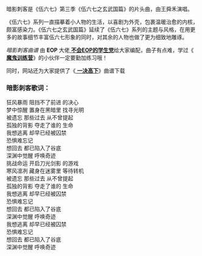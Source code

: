 

暗影刺客是《伍六七》第三季《伍六七之玄武国篇》的片头曲，由王舜禾演唱。

《伍六七》系列一直描摹着小人物的生活，以喜剧为外壳，包裹温暖治愈的内核，颇富感染力。《伍六七之玄武国篇》延续了《伍六七》系列的主题与风格，在用更多的故事细节丰富伍六七形象的同时，对其余的人物也做了更为细致地雕琢。

_暗影刺客曲谱_ 由 **EOP** 大佬[
**不会EOP的学生党**](https://www.everyonepiano.cn/user-205461.html)给大家编配，曲子有点难，学过《[
**魔鬼训练营**](/Sale.html)》的小伙伴一定要勤加练习哦！

同时，网站还为大家提供了《[ **一决高下**](Music-12435-一决高下-伍六七之最强发型师OST.html "一决高下")》曲谱下载

### 暗影刺客歌词：

狂风暴雨 阻挡不了前进 的决心  
梦中惊醒 置身在黑暗里 找寻光明  
被遗忘 那些过去 从不曾提起  
孤独的背影 夺走了谁的 生命  
我想逃离 却早已经被囚禁  
恐惧难忘记  
想回去 都已陷入了谷底  
深渊中觉醒 呼唤奇迹  
挑战命运 开启刀光剑影 的游戏  
寒风凛冽 藏身在迷雾里 等待转机  
被遗忘 那些过去 从不曾提起  
孤独的背影 夺走了谁的 生命  
我想逃离 却早已经被囚禁  
恐惧难忘记  
想回去 都已陷入了谷底  
深渊中觉醒 呼唤奇迹  
我想逃离 却早已经被囚禁  
恐惧难忘记  
想回去 都已陷入了谷底  
深渊中觉醒 呼唤奇迹

